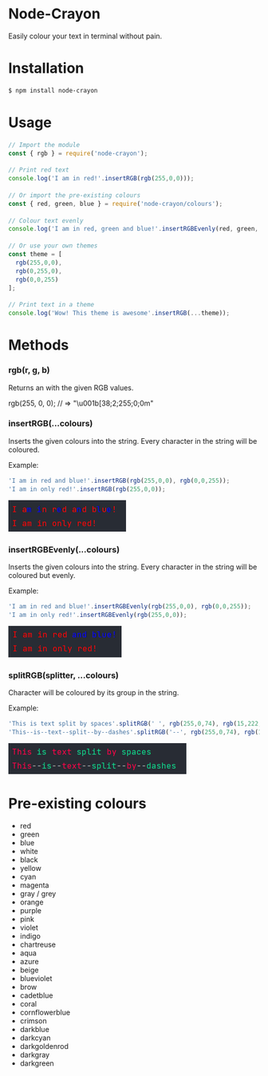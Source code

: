 # Node-Crayon
Easily colour your text in terminal without pain.

# Installation
```bash
$ npm install node-crayon
```

# Usage
```javascript
// Import the module
const { rgb } = require('node-crayon');

// Print red text
console.log('I am in red!'.insertRGB(rgb(255,0,0)));

// Or import the pre-existing colours
const { red, green, blue } = require('node-crayon/colours');

// Colour text evenly 
console.log('I am in red, green and blue!'.insertRGBEvenly(red, green, blue));

// Or use your own themes
const theme = [
  rgb(255,0,0),
  rgb(0,255,0),
  rgb(0,0,255)
];

// Print text in a theme
console.log('Wow! This theme is awesome'.insertRGB(...theme));
```

# Methods
### rgb(r, g, b)
Returns an  with the given RGB values.

  rgb(255, 0, 0); // => "\u001b[38;2;255;0;0m"
  
### insertRGB(...colours)
Inserts the given colours into the string.
Every character in the string will be coloured.

Example:
```javascript
'I am in red and blue!'.insertRGB(rgb(255,0,0), rgb(0,0,255));
'I am in only red!'.insertRGB(rgb(255,0,0));
```

![img_2.png](docs/img_2.png)

### insertRGBEvenly(...colours)
Inserts the given colours into the string.
Every character in the string will be coloured but evenly.

Example:
```javascript
'I am in red and blue!'.insertRGBEvenly(rgb(255,0,0), rgb(0,0,255));
'I am in only red!'.insertRGBEvenly(rgb(255,0,0));
```

![img.png](docs/img.png)

### splitRGB(splitter, ...colours)
Character will be coloured by its group in the string.

Example:
```javascript
'This is text split by spaces'.splitRGB(' ', rgb(255,0,74), rgb(15,222,145));
'This--is--text--split--by--dashes'.splitRGB('--', rgb(255,0,74), rgb(15,222,145));
```

![img.png](docs/img_3.png)

# Pre-existing colours
- red
- green
- blue
- white
- black
- yellow
- cyan
- magenta
- gray / grey
- orange
- purple
- pink
- violet
- indigo
- chartreuse
- aqua
- azure
- beige
- blueviolet
- brow
- cadetblue
- coral
- cornflowerblue
- crimson
- darkblue
- darkcyan
- darkgoldenrod
- darkgray
- darkgreen